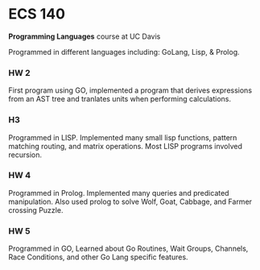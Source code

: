 # ECS 140

**Programming Languages** course at UC Davis

Programmed in different languages including: GoLang, Lisp, & Prolog.

### HW 2

First program using GO, implemented a program that derives expressions from an AST tree and tranlates units when performing calculations.

### H3

Programmed in LISP. Implemented many small lisp functions, pattern matching routing, and matrix operations. Most LISP programs involved recursion.

### HW 4

Programmed in Prolog. Implemented many queries and predicated manipulation. Also used prolog to solve Wolf, Goat, Cabbage, and Farmer crossing Puzzle.

### HW 5

Programmed in GO, Learned about Go Routines, Wait Groups, Channels, Race Conditions, and other Go Lang specific features.
